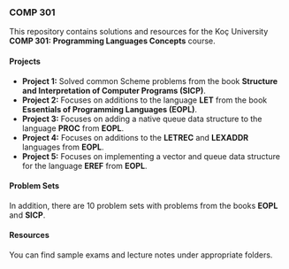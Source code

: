### COMP 301
This repository contains solutions and resources for the Koç University **COMP 301: Programming Languages Concepts** course. 

#### Projects
- **Project 1:** Solved common Scheme problems from the book **Structure and Interpretation of Computer Programs (SICP)**.
- **Project 2:** Focuses on additions to the language **LET** from the book **Essentials of Programming Languages (EOPL)**.
- **Project 3:** Focuses on adding a native queue data structure to the language **PROC** from **EOPL**.
- **Project 4:** Focuses on additions to the **LETREC** and **LEXADDR** languages from **EOPL**.
- **Project 5:** Focuses on implementing a vector and queue data structure for the language **EREF** from **EOPL**.

#### Problem Sets
In addition, there are 10 problem sets with problems from the books **EOPL** and **SICP**.

#### Resources
You can find sample exams and lecture notes under appropriate folders.


